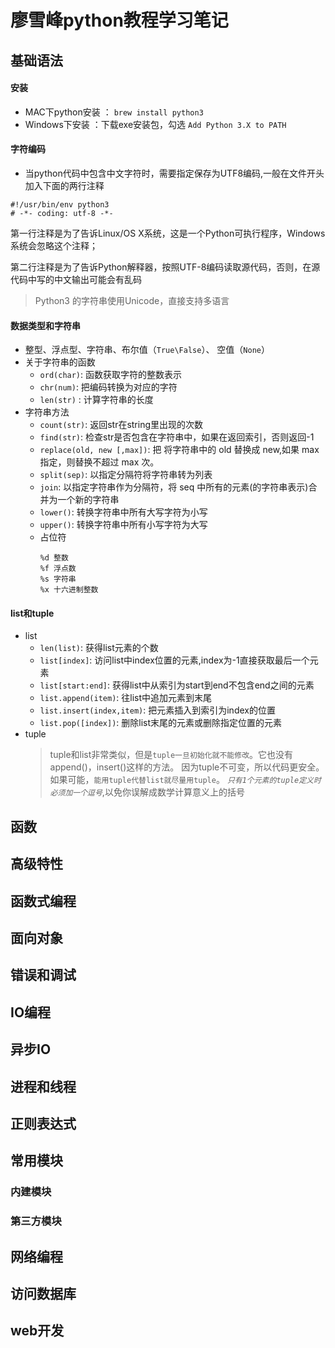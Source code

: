 # 廖雪峰python教程学习笔记

## 基础语法

#### 安装
- MAC下python安装 ： `brew install python3`
- Windows下安装 ：下载exe安装包，勾选 `Add Python 3.X to PATH`

#### 字符编码
- 当python代码中包含中文字符时，需要指定保存为UTF8编码,一般在文件开头加入下面的两行注释
```
#!/usr/bin/env python3
# -*- coding: utf-8 -*-
```
第一行注释是为了告诉Linux/OS X系统，这是一个Python可执行程序，Windows系统会忽略这个注释；

第二行注释是为了告诉Python解释器，按照UTF-8编码读取源代码，否则，在源代码中写的中文输出可能会有乱码
> Python3 的字符串使用Unicode，直接支持多语言
#### 数据类型和字符串
- 整型、浮点型、字符串、布尔值（`True\False`）、 空值（`None`）
- 关于字符串的函数
    - `ord(char)`: 函数获取字符的整数表示
    - `chr(num)`: 把编码转换为对应的字符
    - `len(str)` : 计算字符串的长度
- 字符串方法
    - `count(str)`: 返回str在string里出现的次数
    - `find(str)`: 检查str是否包含在字符串中，如果在返回索引，否则返回-1 
    - `replace(old, new [,max])`: 把 将字符串中的 old 替换成 new,如果 max 指定，则替换不超过 max 次。
    - `split(sep)`: 以指定分隔符将字符串转为列表
    - `join`: 以指定字符串作为分隔符，将 seq 中所有的元素(的字符串表示)合并为一个新的字符串
    - `lower()`: 转换字符串中所有大写字符为小写
    - `upper()`: 转换字符串中所有小写字符为大写
    - 占位符
        ```
        %d 整数
        %f 浮点数
        %s 字符串
        %x 十六进制整数
        ```

#### list和tuple
- list
    - `len(list)`: 获得list元素的个数
    - `list[index]`: 访问list中index位置的元素,index为-1直接获取最后一个元素
    - `list[start:end]`: 获得list中从索引为start到end不包含end之间的元素
    - `list.append(item)`: 往list中追加元素到末尾
    - `list.insert(index,item)`: 把元素插入到索引为index的位置
    - `list.pop([index])`: 删除list末尾的元素或删除指定位置的元素
- tuple
    > tuple和list非常类似，但是`tuple一旦初始化就不能修改`。它也没有append()，insert()这样的方法。
    因为tuple不可变，所以代码更安全。如果可能，`能用tuple代替list就尽量用tuple`。
    *`只有1个元素的tuple定义时必须加一个逗号`*,以免你误解成数学计算意义上的括号
## 函数

## 高级特性

## 函数式编程

## 面向对象

## 错误和调试

## IO编程

## 异步IO

## 进程和线程

## 正则表达式

## 常用模块

### 内建模块

### 第三方模块

## 网络编程

## 访问数据库

## web开发
